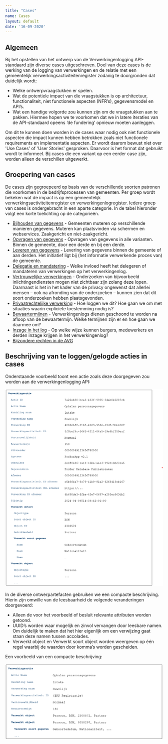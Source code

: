 ```yaml
---
title: "Cases"
name: Cases
layout: default
date: '16-09-2020'
---
```

## Algemeen
Bij het opstellen van het ontwerp van de Verwerkingenlogging API-standaard zijn diverse cases uitgeschreven. Doel van deze cases is de werking van de logging van verwerkingen en de relatie met een gemeentelijk verwerkingsactiviteitenregister zodanig te doorgronden dat duidelijk wordt:
- Welke ontwerpvraagstukken er spelen.
- Wat de potentiele impact van die vraagstukken is op architectuur, functionaliteit, niet functionele aspecten (NFR’s), gegevensmodel en API’s.
- Wat een handige volgorde zou kunnen zijn om de vraagstukken aan te pakken. Hiermee hopen we te voorkomen dat we in latere iteraties van de API-standaard opeens ‘de fundering’ opnieuw moeten aanleggen.

Om dit te kunnen doen worden in de cases waar nodig ook niet functionele aspecten die impact kunnen hebben betrokken zoals niet functionele requirements en implementatie aspecten. Er wordt daarom bewust niet over 'Use Cases' of 'User Stories' gesproken. Daarvoor is het format dat gebruikt wordt te informeel. Bij cases die een variant op een eerder case zijn, worden alleen de verschillen uitgewerkt.

## Groepering van cases
De cases zijn gegroepeerd op basis van de verschillende soorten patronen die voorkomen in de bedrijfsprocessen van gemeenten. Per groep wordt bekeken wat de impact is op een gemeentelijk verwerkingsactiviteitenregister en verwerkingenlogregister. Iedere groep van cases is ondergebracht in een aparte categorie. In de tabel hieronder volgt een korte toelichting op de categorieën.

- [Bijhouden van gegevens](./cases/Bijhouden_van_gegevens.md) - Gemeenten muteren op verschillende manieren gegevens. Muteren kan plaatsvinden via schermen en webservices. Zaakgericht en niet-zaakgericht.
- [Opvragen van gegevens](./cases/Opvragen_van_gegevens.md) - Opvragen van gegevens in alle varianten. Binnen de gemeente, door een derde en bij een derde.
- [Leveren van gegevens](./cases/leveren_van_gegevens.md) - Levering van gegevens binnen de gemeente of aan derden. Het initiatief ligt bij (het informatie verwerkende proces van) de gemeente.
- [Delegatie en mandatering](./cases/delegatie_en_mandatering.md) - Welke invloed heeft het delegeren of mandateren van verwerkingen op het verwerkingenlog.
- [Vertrouwelijke verwerkingen](./cases/vertrouwelijke_verwerkingen.md) - Onderzoeken van bijvoorbeeld inlichtingendiensten mogen niet zichtbaar zijn zolang deze lopen. Daarnaast is het in het kader van de privacy ongewenst dat allerlei mensen – ook na afronding van de onderzoeken – kunnen zien dat dit soort onderzoeken hebben plaatsgevonden. 
- [Privaatrechtelijke verwerking](./cases/privaatrechtelijke_verwerkingen.md) - Hoe loggen we dit? Hoe gaan we om met situaties waarin expliciete toestemming nodig is?
- [Bewaartermijnen](./cases/bewaartermijnen.md) - Verwerkingenlogs dienen geschoond te worden na afloop van de bewaartermijn. Welke termijnen zijn er en hoe gaan we daarmee om?
- [Inzage in het log](./cases/inzage_in_log.md) - Op welke wijze kunnen burgers, medewerkers en derden inzage krijgen in het verwerkingenlog?
- [Bijzondere rechten in de AVG](./cases/bijzondere_rechten.md)

## Beschrijving van te loggen/gelogde acties in cases
Onderstaande voorbeeld toont een actie zoals deze doorgegeven zou worden aan de verwerkingenlogging API:

<img src="./_assets/ontwerpcases_1.png" alt="" width="700"/>

In de diverse ontwerpartefacten gebruiken we een compacte beschrijving. Hierin zijn omwille van de leesbaarheid de volgende veranderingen doorgevoerd:
-	Alleen de voor het voorbeeld of besluit relevante attributen worden getoond.
-	UUID’s worden waar mogelijk en zinvol vervangen door leesbare namen. Om duidelijk te maken dat het hier eigenlijk om een verwijzing gaat staan deze namen tussen accolades.
-	Verwerkt object en Verwerkt soort object worden weergeven op één regel waarbij de waarden door komma’s worden gescheiden.

Een voorbeeld van een compacte beschrijving:

<img src="./_assets/ontwerpcases_2.png" alt="" width="700"/>
